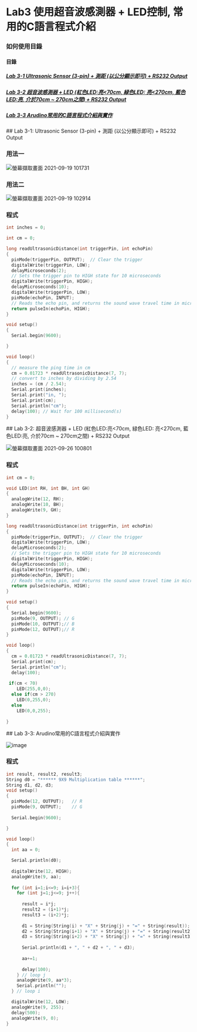 # Lab3 使用超音波感測器 + LED控制, 常用的C語言程式介紹

### 如何使用目錄
<a name="000"/>

#### 目錄

##### [Lab 3-1 Ultrasonic Sensor (3-pin) + 測距 (以公分顯示即可) + RS232 Output](#001)
##### [Lab 3-2 超音波感測器 + LED (紅色LED:亮<70cm, 緑色LED: 亮<270cm, 藍色LED:亮, 介於70cm ~ 270cm之間) + RS232 Output](#002)
##### [Lab 3-3 Arudino常用的C語言程式介紹與實作](#003)

<a name="001"/>
## Lab 3-1: Ultrasonic Sensor (3-pin) + 測距 (以公分顯示即可) + RS232 Output 

### 用法一
![螢幕擷取畫面 2021-09-19 101731](https://user-images.githubusercontent.com/89327102/133913287-1bbceb93-6d6b-41f1-b85d-9182ae35fa4a.jpg)
### 用法二
![螢幕擷取畫面 2021-09-19 102914](https://user-images.githubusercontent.com/89327102/133913438-d50e9c6f-7d78-422b-9d1a-6b8828950498.jpg)

### 程式

````c
int inches = 0;

int cm = 0;

long readUltrasonicDistance(int triggerPin, int echoPin)
{
  pinMode(triggerPin, OUTPUT);  // Clear the trigger
  digitalWrite(triggerPin, LOW);
  delayMicroseconds(2);
  // Sets the trigger pin to HIGH state for 10 microseconds
  digitalWrite(triggerPin, HIGH);
  delayMicroseconds(10);
  digitalWrite(triggerPin, LOW);
  pinMode(echoPin, INPUT);
  // Reads the echo pin, and returns the sound wave travel time in microseconds
  return pulseIn(echoPin, HIGH);
}

void setup()
{
  Serial.begin(9600);

}

void loop()
{
  // measure the ping time in cm
  cm = 0.01723 * readUltrasonicDistance(7, 7);
  // convert to inches by dividing by 2.54
  inches = (cm / 2.54);
  Serial.print(inches);
  Serial.print("in, ");
  Serial.print(cm);
  Serial.println("cm");
  delay(100); // Wait for 100 millisecond(s)
}
````
<a name="002"/>
## Lab 3-2: 超音波感測器 + LED (紅色LED:亮<70cm, 緑色LED: 亮<270cm, 藍色LED:亮, 介於70cm ~ 270cm之間) + RS232 Output

![螢幕擷取畫面 2021-09-26 100801](https://user-images.githubusercontent.com/89327102/134790768-ab79f95f-8ab7-47db-9457-70e270d6b439.jpg)

### 程式

````c
int cm = 0;

void LED(int RH, int BH, int GH)
{
  analogWrite(12, RH);
  analogWrite(10, BH);
  analogWrite(9, GH);
}

long readUltrasonicDistance(int triggerPin, int echoPin)
{
  pinMode(triggerPin, OUTPUT);  // Clear the trigger
  digitalWrite(triggerPin, LOW);
  delayMicroseconds(2);
  // Sets the trigger pin to HIGH state for 10 microseconds
  digitalWrite(triggerPin, HIGH);
  delayMicroseconds(10);
  digitalWrite(triggerPin, LOW);
  pinMode(echoPin, INPUT);
  // Reads the echo pin, and returns the sound wave travel time in microseconds
  return pulseIn(echoPin, HIGH);
}

void setup()
{
  Serial.begin(9600);
  pinMode(9, OUTPUT); // G
  pinMode(10, OUTPUT);// B
  pinMode(12, OUTPUT);// R
}

void loop()
{
  cm = 0.01723 * readUltrasonicDistance(7, 7);
  Serial.print(cm);
  Serial.println("cm");
  delay(100);
  
 if(cm < 70)
	LED(255,0,0);
  else if(cm > 270)
  	LED(0,255,0);
  else 
  	LED(0,0,255);
 
}
 ````
<a name="003"/>
## Lab 3-3: Arudino常用的C語言程式介紹與實作

![image](https://user-images.githubusercontent.com/89327102/134792132-9f4f1b94-aaf8-48e9-9476-a431a93047df.png)


### 程式

````c
int result, result2, result3;
String d0 = "****** 9X9 Multiplication table ******";
String d1, d2, d3;
void setup()
{
  pinMode(12, OUTPUT);   // R
  pinMode(9, OUTPUT);    // G
  
  Serial.begin(9600);

}

void loop()
{
  int aa = 0;

  Serial.println(d0); 
  
  digitalWrite(12, HIGH);
  analogWrite(9, aa); 
  
  for (int i=1;i<=9; i=i+3){
    for (int j=1;j<=9; j++){
      
      result = i*j;
      result2 = (i+1)*j;
      result3 = (i+2)*j;
      
      d1 = String(String(i) + "X" + String(j) + "=" + String(result));
      d2 = String(String(i+1) + "X" + String(j) + "=" + String(result2));
      d3 = String(String(i+2) + "X" + String(j) + "=" + String(result3));
      
      Serial.println(d1 + ", " + d2 + ", " + d3);
      
      aa+=1;
      
      delay(100);
    } // loop j
    analogWrite(9, aa*3); 
    Serial.println("");
  } // loop i

  digitalWrite(12, LOW);
  analogWrite(9, 255); 
  delay(500);	
  analogWrite(9, 0);
}
````
